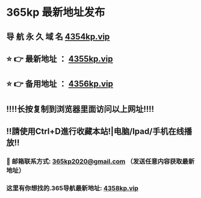 # 365kp 最新地址发布 
## 导 航 永 久 域 名       [4354kp.vip](https://4354kp.vip:8090)
## ⭐️ 👉 最新地址 ：       [4355kp.vip](https://4355kp.vip:8090)
## ⭐️ 👉 备用地址 ：       [4356kp.vip](https://4356kp.vip:8090)
## ‼️‼️长按复制到浏览器里面访问以上网址‼️‼️
## ‼️請使用Ctrl+D進行收藏本站!|电脑/Ipad/手机在线播放‼️
### 📧 邮箱联系方式: 365kp2020@gmail.com （发送任意内容获取最新地址）
### 这里有你想找的.365导航最新地址:        [4358kp.vip](https://4358kp.vip:8090)
